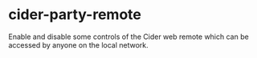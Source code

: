 # cider-party-remote
Enable and disable some controls of the Cider web remote which can be accessed by anyone on the local network.
